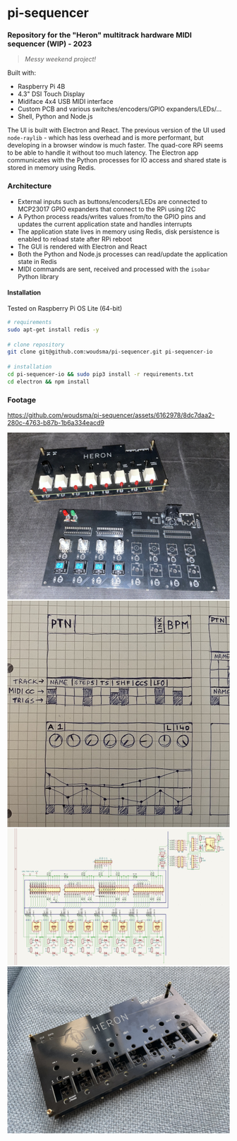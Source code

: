 # pi-sequencer

### Repository for the "Heron" multitrack hardware MIDI sequencer (WIP) - 2023  

> _Messy weekend project!_

Built with:
- Raspberry Pi 4B
- 4.3" DSI Touch Display
- Midiface 4x4 USB MIDI interface
- Custom PCB and various switches/encoders/GPIO expanders/LEDs/...
- Shell, Python and Node.js

The UI is built with Electron and React. The previous version of the UI used `node-raylib` - which has less overhead and is more performant, but developing in a browser window is much faster. The quad-core RPi seems to be able to handle it without too much latency. The Electron app communicates with the Python processes for IO access and shared state is stored in memory using Redis.

### Architecture
- External inputs such as buttons/encoders/LEDs are connected to MCP23017 GPIO expanders that connect to the RPi using I2C
- A Python process reads/writes values from/to the GPIO pins and updates the current application state and handles interrupts
- The application state lives in memory using Redis, disk persistence is enabled to reload state after RPi reboot
- The GUI is rendered with Electron and React
- Both the Python and Node.js processes can read/update the application state in Redis
- MIDI commands are sent, received and processed with the `isobar` Python library

#### Installation
Tested on Raspberry Pi OS Lite (64-bit)  
```sh
# requirements
sudo apt-get install redis -y

# clone repository
git clone git@github.com:woudsma/pi-sequencer.git pi-sequencer-io

# installation
cd pi-sequencer-io && sudo pip3 install -r requirements.txt
cd electron && npm install
```

### Footage

https://github.com/woudsma/pi-sequencer/assets/6162978/8dc7daa2-280c-4763-b87b-1b6a334eacd9

![heron](assets/heron1.jpg)
![sketch](assets/sketch.jpg)
![pcb](assets/pcb.jpg)
![heron](assets/heron0.jpg)
